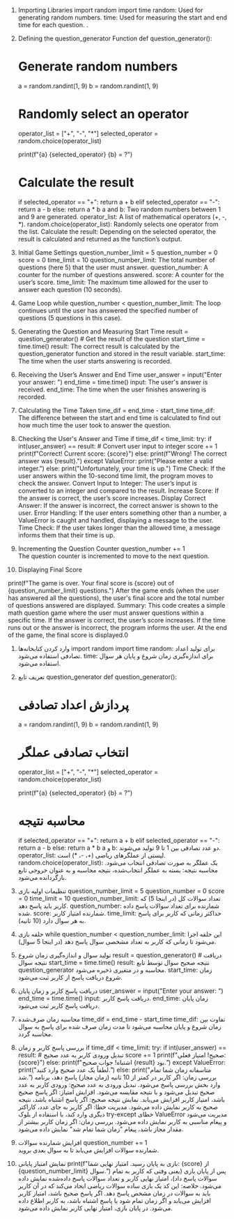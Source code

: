 1. Importing Libraries
import random
import time
random: Used for generating random numbers.
time: Used for measuring the start and end time for each question.
.



2. Defining the question_generator Function
def question_generator():
    # Generate random numbers
    a = random.randint(1, 9)
    b = random.randint(1, 9)

    # Randomly select an operator
    operator_list = ["+", "-", "*"]
    selected_operator = random.choice(operator_list)

    print(f"{a} {selected_operator} {b} = ?")

    # Calculate the result
    if selected_operator == "+":
        return a + b
    elif selected_operator == "-":
        return a - b
    else:
        return a * b
a and b: Two random numbers between 1 and 9 are generated.
operator_list: A list of mathematical operators (+, -, *).
random.choice(operator_list): Randomly selects one operator from the list.
Calculate the result: Depending on the selected operator, the result is calculated and returned as the function’s output.


3. Initial Game Settings
question_number_limit = 5
question_number = 0
score = 0
time_limit = 10
question_number_limit: The total number of questions (here 5) that the user must answer.
question_number: A counter for the number of questions answered.
score: A counter for the user’s score.
time_limit: The maximum time allowed for the user to answer each question (10 seconds).



4. Game Loop
while question_number < question_number_limit:
The loop continues until the user has answered the specified number of questions (5 questions in this case).


5. Generating the Question and Measuring Start Time
result = question_generator()  # Get the result of the question
start_time = time.time()
result: The correct result is calculated by the question_generator function and stored in the result variable.
start_time: The time when the user starts answering is recorded.


6. Receiving the User’s Answer and End Time
user_answer = input("Enter your answer: ")
end_time = time.time()
input: The user's answer is received.
end_time: The time when the user finishes answering is recorded.

7. Calculating the Time Taken
time_dif = end_time - start_time
time_dif: The difference between the start and end time is calculated to find out how much time the user took to answer the question.


8. Checking the User's Answer and Time
if time_dif < time_limit:
    try:
        if int(user_answer) == result:  # Convert user input to integer
            score += 1 
            print(f"Correct! Current score: {score}")
        else:
            print(f"Wrong! The correct answer was {result}.")
    except ValueError:
        print("Please enter a valid integer.")
else:
    print("Unfortunately, your time is up.")
Time Check: If the user answers within the 10-second time limit, the program moves to check the answer.
Convert Input to Integer: The user’s input is converted to an integer and compared to the result.
Increase Score: If the answer is correct, the user’s score increases.
Display Correct Answer: If the answer is incorrect, the correct answer is shown to the user.
Error Handling: If the user enters something other than a number, a ValueError is caught and handled, displaying a message to the user.
Time Check: If the user takes longer than the allowed time, a message informs them that their time is up.

9. Incrementing the Question Counter
question_number += 1          
The question counter is incremented to move to the next question.


10. Displaying Final Score

print(f"The game is over. Your final score is {score} out of {question_number_limit} questions.")
After the game ends (when the user has answered all the questions), the user's final score and the total number of questions answered are displayed.
Summary:
This code creates a simple math question game where the user must answer questions within a specific time. If the answer is correct, the user’s score increases. If the time runs out or the answer is incorrect, the program informs the user. At the end of the game, the final score is displayed.0




1. وارد کردن کتابخانه‌ها
import random
import time
random: برای تولید اعداد تصادفی استفاده می‌شود.
time: برای اندازه‌گیری زمان شروع و پایان هر سوال استفاده می‌شود.




2. تعریف تابع question_generator
def question_generator():
    # پردازش اعداد تصادفی
    a = random.randint(1, 9)
    b = random.randint(1, 9)

    # انتخاب تصادفی عملگر
    operator_list = ["+", "-", "*"]
    selected_operator = random.choice(operator_list)

    print(f"{a} {selected_operator} {b} = ?")

    # محاسبه نتیجه
    if selected_operator == "+":
        return a + b
    elif selected_operator == "-":
        return a - b
    else:
        return a * b
a و b: دو عدد تصادفی بین 1 تا 9 تولید می‌شوند.
operator_list: لیستی از عملگرهای ریاضی (+، -، *) است.
random.choice(operator_list): یک عملگر به صورت تصادفی انتخاب می‌شود.
محاسبه نتیجه: بسته به عملگر انتخاب‌شده، نتیجه محاسبه و به عنوان خروجی تابع بازگردانده می‌شود.



3. تنظیمات اولیه بازی
question_number_limit = 5
question_number = 0
score = 0
time_limit = 10
question_number_limit: تعداد سوالات کل (در اینجا 5) که کاربر باید پاسخ دهد.
question_number: شمارنده برای تعداد سوالات پاسخ داده شده.
score: شمارنده امتیاز کاربر.
time_limit: حداکثر زمانی که کاربر برای پاسخ به هر سوال دارد (10 ثانیه).





4. حلقه بازی
while question_number < question_number_limit:
این حلقه اجرا می‌شود تا زمانی که کاربر به تعداد مشخصی سوال پاسخ دهد (در اینجا 5 سوال).




5. تولید سوال و اندازه‌گیری زمان شروع
result = question_generator()  # دریافت نتیجه سوال
start_time = time.time()
result: نتیجه صحیح سوال توسط تابع question_generator محاسبه و در متغیری ذخیره می‌شود.
start_time: زمان شروع دریافت پاسخ از کاربر ثبت می‌شود.



6. دریافت پاسخ کاربر و زمان پایان
user_answer = input("Enter your answer: ")
end_time = time.time()
input: دریافت پاسخ کاربر.
end_time: زمان پایان دریافت پاسخ کاربر ثبت می‌شود.



7. محاسبه زمان صرف‌شده
time_dif = end_time - start_time
time_dif: تفاوت بین زمان شروع و پایان محاسبه می‌شود تا مدت زمان صرف شده برای پاسخ به سوال محاسبه گردد.



8. بررسی پاسخ کاربر و زمان
if time_dif < time_limit:
    try:
        if int(user_answer) == result:  # تبدیل ورودی کاربر به عدد صحیح
            score += 1 
            print(f"صحیح! امتیاز فعلی: {score}")
        else:
            print(f"اشتباه! جواب صحیح {result} بود.")
    except ValueError:
        print("لطفاً یک عدد صحیح وارد کنید.")
else:
    print("متاسفانه زمان شما تمام شد.")
بررسی زمان: اگر کاربر در کمتر از 10 ثانیه (زمان مجاز) پاسخ دهد، برنامه وارد بخش بررسی پاسخ می‌شود.
تبدیل ورودی به عدد صحیح: ورودی کاربر به عدد صحیح تبدیل می‌شود و با نتیجه مقایسه می‌شود.
افزایش امتیاز: اگر پاسخ صحیح باشد، امتیاز کاربر افزایش می‌یابد.
نمایش نتیجه صحیح: اگر پاسخ اشتباه باشد، نتیجه صحیح به کاربر نمایش داده می‌شود.
مدیریت خطا: اگر کاربر به جای عدد، کاراکتر دیگری وارد کند، با استفاده از بلوک try-except خطای ValueError مدیریت می‌شود و پیغام مناسبی به کاربر نمایش داده می‌شود.
بررسی زمان: اگر زمان کاربر بیشتر از مقدار مجاز باشد، پیغام "زمان شما تمام شد" نمایش داده می‌شود.



9. افزایش شمارنده سوالات
question_number += 1          
شمارنده سوالات افزایش می‌یابد تا به سوال بعدی بروید.



10. نمایش امتیاز پایانی
print(f"بازی به پایان رسید. امتیاز نهایی شما: {score} از {question_number_limit} سوال.")
پس از پایان بازی (یعنی وقتی که کاربر به تمام سوالات پاسخ داد)، امتیاز نهایی کاربر و تعداد سوالات پاسخ داده‌شده نمایش داده می‌شود.
خلاصه:
این کد یک بازی ساده سوالات ریاضی ایجاد می‌کند که در آن کاربر باید به سوالات در زمان مشخص پاسخ دهد. اگر پاسخ صحیح باشد، امتیاز کاربر افزایش می‌یابد و اگر زمان تمام شود یا پاسخ اشتباه باشد، به کاربر اطلاع داده می‌شود. در پایان بازی، امتیاز نهایی کاربر نمایش داده می‌شود.

